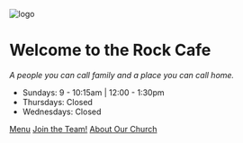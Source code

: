 <!-- _coverpage.md -->

![logo](/_images/logo-cy-white.png ':size=140x120')

# Welcome to the Rock Cafe

*A people you can call family and a place you can call home.*

- Sundays: 9 - 10:15am | 12:00 - 1:30pm
- Thursdays: Closed
- Wednesdays: Closed

[Menu](README.md)
[Join the Team!](https://forms.gle/GaLgizvFEL2XTnQD6)
[About Our Church](https://www.voeaglerock.org/)
